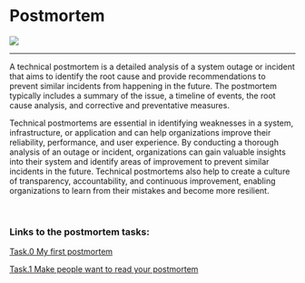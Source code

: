 <h1>Postmortem</h1>
<img src="https://wac-cdn.atlassian.com/dam/jcr:77b7d90d-6b76-47f2-bc2a-f547f8a3eacb/IMMKT-153-illustration-for-postmortem-page.png?cdnVersion=990">
<hr>
<p>A technical postmortem is a detailed analysis of a system outage or incident that aims to identify the root cause and provide recommendations to prevent similar incidents from happening in the future. The postmortem typically includes a summary of the issue, a timeline of events, the root cause analysis, and corrective and preventative measures.</p>
<p>Technical postmortems are essential in identifying weaknesses in a system, infrastructure, or application and can help organizations improve their reliability, performance, and user experience. By conducting a thorough analysis of an outage or incident, organizations can gain valuable insights into their system and identify areas of improvement to prevent similar incidents in the future. Technical postmortems also help to create a culture of transparency, accountability, and continuous improvement, enabling organizations to learn from their mistakes and become more resilient.</p>   
<br>
<h3>Links to the postmortem tasks:</h3>

[Task.0 My first postmortem](https://docs.google.com/document/d/1cqbi5x9I91r-E8YSnN3Yz4tzRSSNqJBSk2WFmThkU-I/edit?usp=sharing)

[Task.1 Make people want to read your postmortem](https://medium.com/@theodoretsori/technical-postmortem-report-4eb54c13f029)   
